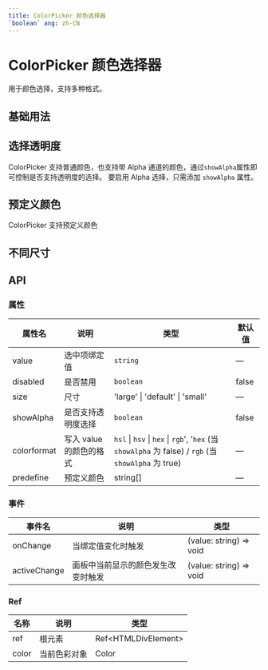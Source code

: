 ```yaml
---
title: ColorPicker 颜色选择器
`boolean` ang: zh-CN
---
```


# ColorPicker 颜色选择器

用于颜色选择，支持多种格式。

## 基础用法

<code src="./basic.tsx"></code>

## 选择透明度

ColorPicker 支持普通颜色，也支持带 Alpha 通道的颜色，通过`showAlpha`属性即可控制是否支持透明度的选择。 要启用 Alpha 选择，只需添加 `showAlpha` 属性。

<code src="./alpha.tsx"></code>

## 预定义颜色

ColorPicker 支持预定义颜色

<code src="./predefined-color.tsx"></code>

## 不同尺寸

<code src="./sizes.tsx"></code>

## API

### 属性

| 属性名      | 说明                    | 类型                                                                                                              | 默认值 |
| ----------- | ----------------------- | ----------------------------------------------------------------------------------------------------------------- | ------ |
| value       | 选中项绑定值            | `string`                                                                                                          | —      |
| disabled    | 是否禁用                | `boolean`                                                                                                         | false  |
| size        | 尺寸                    | <Enum>'large' \| 'default' \| 'small'</Enum>                                                                      | —      |
| showAlpha   | 是否支持透明度选择      | `boolean`                                                                                                         | false  |
| colorformat | 写入 value 的颜色的格式 | <Enum>`hsl` \| `hsv` \| `hex` \| `rgb`', '`hex` (当 `showAlpha` 为 false) / `rgb` (当 `showAlpha` 为 true)</Enum> | —      |
| predefine   | 预定义颜色              | <Enum type='object'>string[]</Enum>                                                                               | —      |

### 事件

| 事件名       | 说明                               | 类型                                                 |
| ------------ | ---------------------------------- | ---------------------------------------------------- |
| onChange     | 当绑定值变化时触发                 | <Enum type='Function'>(value: string) => void</Enum> |
| activeChange | 面板中当前显示的颜色发生改变时触发 | <Enum type='Function'>(value: string) => void</Enum> |

### Ref

| 名称  | 说明         | 类型                                            |
| ----- | ------------ | ----------------------------------------------- |
| ref   | 根元素       | <Enum type='object'>Ref\<HTMLDivElement></Enum> |
| color | 当前色彩对象 | <Enum type='object'>Color</Enum>                |
